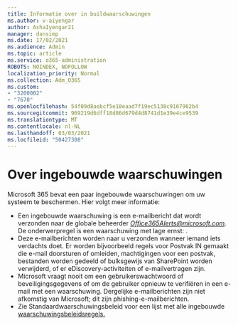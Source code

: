 ```yaml
---
title: Informatie over in buildwaarschuwingen
ms.author: v-aiyengar
author: AshaIyengar21
manager: dansimp
ms.date: 17/02/2021
ms.audience: Admin
ms.topic: article
ms.service: o365-administration
ROBOTS: NOINDEX, NOFOLLOW
localization_priority: Normal
ms.collection: Adm_O365
ms.custom:
- "3200002"
- "7670"
ms.openlocfilehash: 54f09d8aebcf5e10eaad7f19ec5138c9167962b4
ms.sourcegitcommit: 969219d6dff18d86d679d4d8741d1e39e4ce9539
ms.translationtype: MT
ms.contentlocale: nl-NL
ms.lasthandoff: 03/03/2021
ms.locfileid: "50427308"
---
```

# <a name="about-built-in-alerts"></a>Over ingebouwde waarschuwingen

Microsoft 365 bevat een paar ingebouwde waarschuwingen om uw systeem te beschermen. Hier volgt meer informatie:

- Een ingebouwde waarschuwing is een e-mailbericht dat wordt verzonden naar de globale beheerder *Office365Alerts@microsoft.com.* De onderwerpregel is een waarschuwing met lage ernst: <name of alert policy> .
- Deze e-mailberichten worden naar u verzonden wanneer iemand iets verdachts doet. Er worden bijvoorbeeld regels voor Postvak IN gemaakt die e-mail doorsturen of omleiden, machtigingen voor een postvak, bestanden worden gedeeld of bulksgewijs van SharePoint worden verwijderd, of er eDiscovery-activiteiten of e-mailvertragen zijn.
- Microsoft vraagt nooit om een gebruikerswachtwoord of beveiligingsgegevens of om de gebruiker opnieuw te verifiëren in een e-mail met een waarschuwing. Dergelijke e-mailberichten zijn niet afkomstig van Microsoft; dit zijn phishing-e-mailberichten.
- Zie Standaardwaarschuwingsbeleid voor een lijst met alle ingebouwde [waarschuwingsbeleidsregels.](https://go.microsoft.com/fwlink/?linkid=2103170)